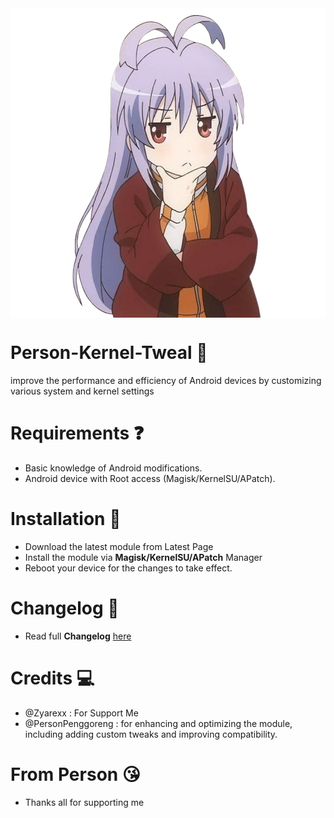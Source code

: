 <img align="center" width="800" src="./img/ler.png">

# Person-Kernel-Tweal 🥶
improve the performance and efficiency of Android devices by customizing various system and kernel settings
# Requirements ❓
- Basic knowledge of Android modifications.
- Android device with Root access (Magisk/KernelSU/APatch).
# Installation 🥱
- Download the latest module from Latest Page
- Install the module via **Magisk/KernelSU/APatch** Manager
- Reboot your device for the changes to take effect.
# Changelog 🤔
- Read full **Changelog** [here](https://github.com/PersonPemula/Person-Kernel-Tweal/blob/2e0964f9d9ec46fc364cb59152b3161e0eccf7b5/changelog.md)
# Credits 💻
- @Zyarexx : For Support Me
- @PersonPenggoreng : for enhancing and optimizing the module, including adding custom tweaks and improving compatibility.
# From Person 😘
- Thanks all for supporting me
